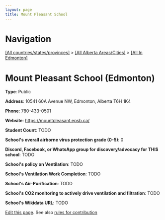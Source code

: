 ```yaml
---
layout: page
title: Mount Pleasant School
---
```

# Navigation

[[All countries/states/provinces]](../../..) > [[All Alberta Areas/Cities]](../..) > [[All In Edmonton]](..)

# Mount Pleasant School (Edmonton)

**Type**: Public

**Address**: 10541 60A Avenue NW, Edmonton, Alberta T6H 1K4

**Phone**: 780-433-0501

**Website**: <https://mountpleasant.epsb.ca/>

**Student Count**: TODO

**School's overall airborne virus protection grade (0-5)**: 0

**Discord, Facebook, or WhatsApp group for discovery/advocacy for THIS school**: TODO

**School's policy on Ventilation**: TODO

**School's Ventilation Work Completion**: TODO

**School's Air-Purification**: TODO

**School's CO2 monitoring to actively drive ventilation and filtration**: TODO

**School's Wikidata URL**: TODO


[Edit this page](https://github.com/ventilate-schools/AB/edit/main/./Edmonton/Mount_Pleasant_School.md). See also [rules for contribution](../../../contribution-rules/)